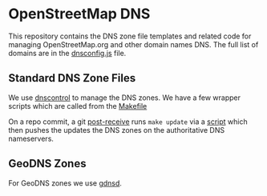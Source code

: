 OpenStreetMap DNS
======================================

This repository contains the DNS zone file templates and related code for managing OpenStreetMap.org and other domain names DNS. The full list of domains are in the [dnsconfig.js](dnsconfig.js) file.

## Standard DNS Zone Files

We use [dnscontrol](https://stackexchange.github.io/dnscontrol/) to manage the DNS zones. We have a few wrapper scripts which are called from the [Makefile](Makefile)

On a repo commit, a git [post-receive](https://github.com/openstreetmap/chef/blob/master/cookbooks/dns/files/default/post-receive) runs `make update` via a [script](https://github.com/openstreetmap/chef/blob/master/cookbooks/dns/templates/default/dns-update.erb) which then pushes the updates the DNS zones on the authoritative DNS nameservers.

## GeoDNS Zones

For GeoDNS zones we use [gdnsd](https://gdnsd.org/).